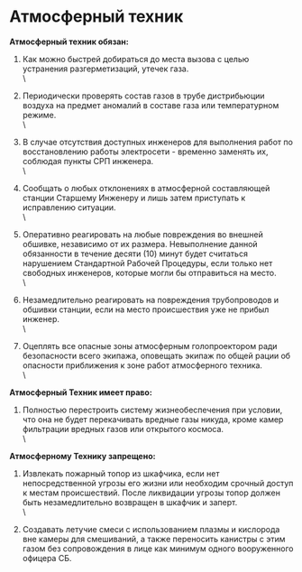 # Атмосферный техник

**Атмосферный техник обязан:**

1. Как можно быстрей добираться до места вызова с целью устранения разгерметизаций, утечек газа.\
   \

2. Периодически проверять состав газов в трубе дистрибьюции воздуха на предмет аномалий в составе газа или температурном режиме.\
   \

3. В случае отсутствия доступных инженеров для выполнения работ по восстановлению работы электросети - временно заменять их, соблюдая пункты СРП инженера.\
   \

4. Сообщать о любых отклонениях в атмосферной составляющей станции Старшему Инженеру и лишь затем приступать к исправлению ситуации.\
   \

5. Оперативно реагировать на любые повреждения во внешней обшивке, независимо от их размера. Невыполнение данной обязанности в течение десяти (10) минут будет считаться нарушением Стандартной Рабочей Процедуры, если только нет свободных инженеров, которые могли бы отправиться на место.\
   \

6. Незамедлительно реагировать на повреждения трубопроводов и обшивки станции, если на место происшествия уже не прибыл инженер.\
   \

7. Оцеплять все опасные зоны атмосферным голопроектором ради безопасности всего экипажа, оповещать экипаж по общей рации об опасности приближения к зоне работ атмосферного техника.\
   \


**Атмосферный Техник имеет право:**

1. Полностью перестроить систему жизнеобеспечения при условии, что она не будет перекачивать вредные газы никуда, кроме камер фильтрации вредных газов или открытого космоса.\
   \


**Атмосферному Технику запрещено:**

1. Извлекать пожарный топор из шкафчика, если нет непосредственной угрозы его жизни или необходим срочный доступ к местам происшествий. После ликвидации угрозы топор должен быть незамедлительно возвращен в шкафчик и заперт.\
   \

2. Создавать летучие смеси с использованием плазмы и кислорода вне камеры для смешиваний, а также переносить канистры с этим газом без сопровождения в лице как минимум одного вооруженного офицера СБ.
